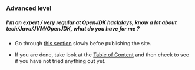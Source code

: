 ### Advanced level

##### I'm an expert / very regular at OpenJDK hackdays, know a lot about tech/Java/JVM/OpenJDK, what do you have for me ?

- Go through [this section](how-to-navigate/advanced-level.md) slowly befoe publishing the site.

- If you are done, take look at the [Table of Content](http://neomatrix369.gitbooks.io/adoptopenjdk-getting-started-kit/content/) and then check to see if you have not tried anything out yet.





